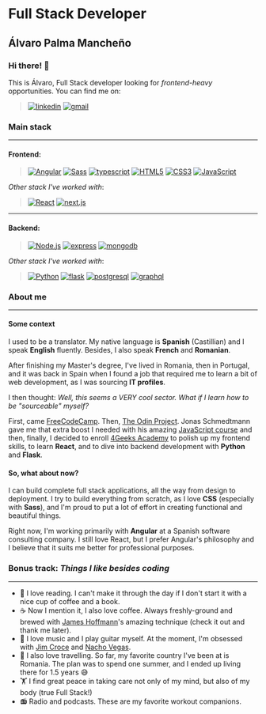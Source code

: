 # Full Stack Developer

## Álvaro Palma Mancheño

### Hi there! 👋

This is Álvaro, Full Stack developer looking for _frontend-heavy_ opportunities. You can find me on:

> <a href='https://www.linkedin.com/in/al-pm/?locale=en_US' target="_blank"><img alt='linkedin' src='https://img.shields.io/badge/linkedin-100000?style=for-the-badge&logo=linkedin&logoColor=white&labelColor=444445&color=5C5C5C'/></a> <a href='mailto:alpalma95@gmail.com' target="_blank"><img alt='gmail' src='https://img.shields.io/badge/email-100000?style=for-the-badge&logo=gmail&logoColor=white&labelColor=444445&color=5C5C5C'/></a> <a href='https://alpalma95.github.io/portfolio/' target="_blank"><img alt='' src='https://img.shields.io/badge/🌍-_Portfolio-100000?style=for-the-badge&logo=&labelColor=444445&color=5C5C5C'/></a>

### Main stack

---

#### Frontend:

> <a href='https://angular.io/' target="_blank"><img alt='Angular' src='https://img.shields.io/badge/Angular-100000?style=for-the-badge&logo=Angular&logoColor=FFFFFF&labelColor=C3002F&color=DD0031'/></a> <a href='https://sass-lang.com/' target="_blank"><img alt='Sass' src='https://img.shields.io/badge/Sass-100000?style=for-the-badge&logo=Sass&logoColor=FFFFFF&labelColor=BF4080&color=CF649A'/></a> <a href='https://www.typescriptlang.org/' target="_blank"><img alt='typescript' src='https://img.shields.io/badge/TypeScript-100000?style=for-the-badge&logo=typescript&logoColor=white&labelColor=2F74C0&color=4373A9'/></a> <a href='' target="_blank"><img alt='HTML5' src='https://img.shields.io/badge/HTML5-100000?style=for-the-badge&logo=HTML5&logoColor=FFFFFF&labelColor=E44D26&color=F16529'/></a> <a href='' target="_blank"><img alt='CSS3' src='https://img.shields.io/badge/CSS3-100000?style=for-the-badge&logo=CSS3&logoColor=FFFFFF&labelColor=264DE4&color=2965F1'/></a>   <a href='' target="_blank"><img alt='JavaScript' src='https://img.shields.io/badge/JavaScript(ES6)-100000?style=for-the-badge&logo=JavaScript&logoColor=FFFFFF&labelColor=F7DF1E&color=E7DB83'/></a>

_Other stack I've worked with_:

> <a href='https://reactjs.org/' target="_blank"><img alt='React' src='https://img.shields.io/badge/React-100000?style=for-the-badge&logo=React&logoColor=FFFFFF&labelColor=61DAFB&color=143579'/></a> <a href='https://nextjs.org/' target="_blank"><img alt='next.js' src='https://img.shields.io/badge/NEXT.JS-100000?style=for-the-badge&logo=next.js&logoColor=FFFFFF&labelColor=000000&color=DCDEDF'/></a>

---

#### Backend:

> <a href='https://nodejs.org/en/' target="_blank"><img alt='Node.js' src='https://img.shields.io/badge/Nodejs-100000?style=for-the-badge&logo=Node.js&logoColor=FFFFFF&labelColor=41873F&color=68BA49'/></a> <a href='https://nodejs.org/en/' target="_blank"><img alt='express' src='https://img.shields.io/badge/Express-100000?style=for-the-badge&logo=express&logoColor=FFFFFF&labelColor=010101&color=FCFCFC'/></a> <a href='https://www.mongodb.com/' target="_blank"><img alt='mongodb' src='https://img.shields.io/badge/mongodb-100000?style=for-the-badge&logo=mongodb&logoColor=FFFFFF&labelColor=116149&color=00ED64'/></a>

_Other stack I've worked with_:

> <a href='https://www.python.org/' target="_blank"><img alt='Python' src='https://img.shields.io/badge/Python-100000?style=for-the-badge&logo=Python&logoColor=FFFFFF&labelColor=3771A2&color=FFCD3D'/></a> <a href='https://flask.palletsprojects.com/en/2.2.x/' target="_blank"><img alt='flask' src='https://img.shields.io/badge/Flask-100000?style=for-the-badge&logo=flask&logoColor=FFFFFF&labelColor=000000&color=B0B0B0'/></a> <a href='https://www.postgresql.org/' target="_blank"><img alt='postgresql' src='https://img.shields.io/badge/postgresql-100000?style=for-the-badge&logo=postgresql&logoColor=FFFFFF&labelColor=336791&color=4C7393'/></a> <a href='https://graphql.org/' target="_blank"><img alt='graphql' src='https://img.shields.io/badge/Graphql-100000?style=for-the-badge&logo=graphql&logoColor=FFFFFF&labelColor=E10098&color=DE46AC'/></a>

### About me

---

#### **Some context**

I used to be a translator. My native language is **Spanish** (Castillian) and I speak **English** fluently. Besides, I also speak **French** and **Romanian**.

After finishing my Master's degree, I've lived in Romania, then in Portugal, and it was back in Spain when I found a job that required me to learn a bit of web development, as I was sourcing **IT profiles**.

I then thought: _Well, this seems a VERY cool sector. What if I learn how to be "sourceable" myself?_

First, came [FreeCodeCamp](https://www.freecodecamp.org/). Then, [The Odin Project](https://www.theodinproject.com/). Jonas Schmedtmann gave me that extra boost I needed with his amazing [JavaScript course](https://www.udemy.com/course/the-complete-javascript-course/) and then, finally, I decided to enroll [4Geeks Academy](https://4geeks.com/) to polish up my frontend skills, to learn **React**, and to dive into backend development with **Python** and **Flask**.

#### **So, what about now?**

I can build complete full stack applications, all the way from design to deployment. I try to build everything from scratch, as I love **CSS** (especially with **Sass**), and I'm proud to put a lot of effort in creating functional and beautiful things.

Right now, I'm working primarily with **Angular** at a Spanish software consulting company. I still love React, but I prefer Angular's philosophy and I believe that it suits me better for professional purposes.

### Bonus track: _Things I like besides coding_

---

- 📖 I love reading. I can't make it through the day if I don't start it with a nice cup of coffee and a book.
- ☕ Now I mention it, I also love coffee. Always freshly-ground and brewed with [James Hoffmann](https://www.google.com/url?sa=t&rct=j&q=&esrc=s&source=web&cd=&cad=rja&uact=8&ved=2ahUKEwj66s-Ktcv6AhVQhFwKHUvzCoMQtwJ6BAgFEAI&url=https%3A%2F%2Fwww.youtube.com%2Fwatch%3Fv%3Dst571DYYTR8&usg=AOvVaw3KXa36cLaXIzL40oQJq86G)'s amazing technique (check it out and thank me later).
- 🎸 I love music and I play guitar myself. At the moment, I'm obsessed with [Jim Croce](https://open.spotify.com/artist/1R6Hx1tJ2VOUyodEpC12xM) and [Nacho Vegas](https://open.spotify.com/artist/14CMndDKSsMSvZYXFLZRfn).
- 🚂 I also love travelling. So far, my favorite country I've been at is Romania. The plan was to spend one summer, and I ended up living there for 1.5 years 😅
- 🏋️ I find great peace in taking care not only of my mind, but also of my body (true Full Stack!)
- 📻 Radio and podcasts. These are my favorite workout companions.
